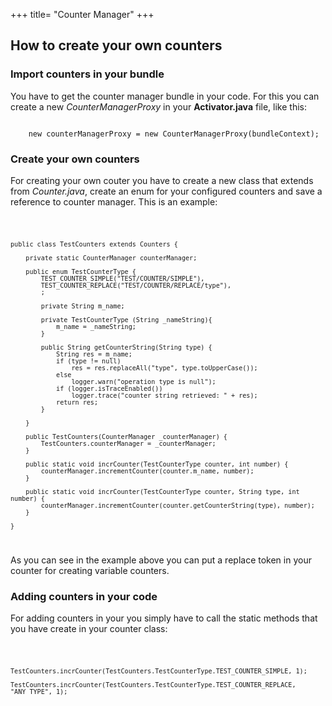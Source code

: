 +++
title= "Counter Manager"
+++

## How to create your own counters

### Import counters in your bundle
You have to get the counter manager bundle in your code. For this you can create a new *CounterManagerProxy* in your **Activator.java** file, like this:

<code>
    new counterManagerProxy = new CounterManagerProxy(bundleContext);
</code>

### Create your own counters
For creating your own couter you have to create a new class that extends from *Counter.java*, create an enum for your configured counters and save a reference to counter manager. This is an example:

<code>
    
    public class TestCounters extends Counters {
        
        private static CounterManager counterManager;

        public enum TestCounterType {
            TEST_COUNTER_SIMPLE("TEST/COUNTER/SIMPLE"),
            TEST_COUNTER_REPLACE("TEST/COUNTER/REPLACE/type"),
            ;
                    
            private String m_name;
            
            private TestCounterType (String _nameString){
                m_name = _nameString;
            }
            
            public String getCounterString(String type) {
                String res = m_name;
                if (type != null)
                    res = res.replaceAll("type", type.toUpperCase());
                else
                    logger.warn("operation type is null");
                if (logger.isTraceEnabled())
                    logger.trace("counter string retrieved: " + res);
                return res;
            }
        
        }
            
        public TestCounters(CounterManager _counterManager) {
            TestCounters.counterManager = _counterManager;
        }
            
        public static void incrCounter(TestCounterType counter, int number) {
            counterManager.incrementCounter(counter.m_name, number);
        }
            
        public static void incrCounter(TestCounterType counter, String type, int number) {
            counterManager.incrementCounter(counter.getCounterString(type), number);
        }

    }
</code>

As you can see in the example above you can put a replace token in your counter for creating variable counters.

### Adding counters in your code
For adding counters in your you simply have to call the static methods that you have create in your counter class:

<code>
    
    TestCounters.incrCounter(TestCounters.TestCounterType.TEST_COUNTER_SIMPLE, 1);

    TestCounters.incrCounter(TestCounters.TestCounterType.TEST_COUNTER_REPLACE, "ANY_TYPE", 1);
</code>